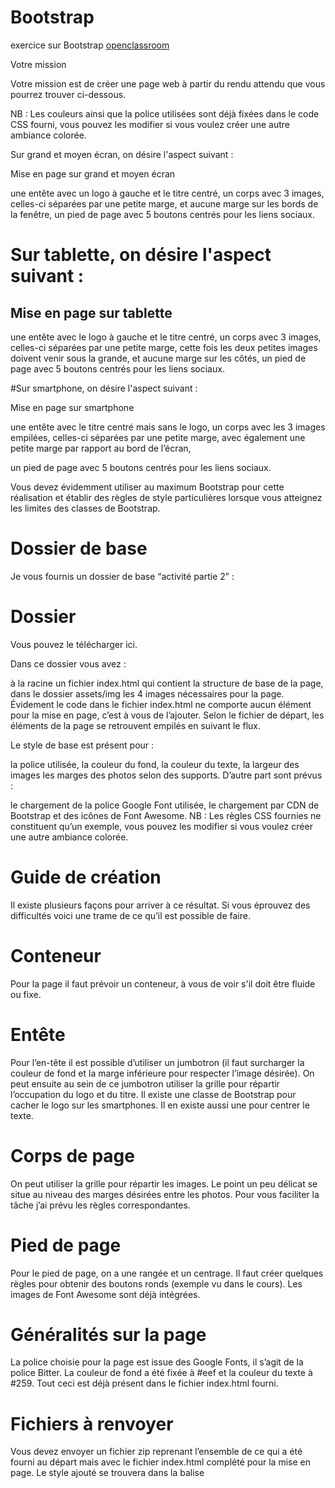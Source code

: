 # Bootstrap
exercice sur Bootstrap <a href='https://openclassrooms.com/courses/prenez-en-main-bootstrap'>openclassroom</a>

<p>Votre mission</P>

<p>Votre mission est de créer une page web à partir du rendu attendu que vous pourrez trouver ci-dessous.</P>

<p>NB : Les couleurs ainsi que la police utilisées sont déjà fixées dans le code CSS fourni, vous pouvez les modifier si vous voulez créer une autre ambiance colorée.</P>

<p>Sur grand et moyen écran, on désire l'aspect suivant :</P>

<p>Mise en page sur grand et moyen écran</P>

<p>une entête avec un logo à gauche et le titre centré,
un corps avec 3 images, celles-ci séparées par une petite marge, et aucune marge sur les bords de la fenêtre,
un pied de page avec 5 boutons centrés pour les liens sociaux.</P>


# Sur tablette, on désire l'aspect suivant :

<p><h2>Mise en page sur tablette</h2></p>

<p>une entête avec le logo à gauche et le titre centré,
un corps avec 3 images, celles-ci séparées par une petite marge, cette fois les deux petites images doivent venir sous la grande, et aucune marge sur les côtés,
un pied de page avec 5 boutons centrés pour les liens sociaux.</P>


#Sur smartphone, on désire l'aspect suivant :

<p>Mise en page sur smartphone</P>

<p>une entête avec le titre centré mais sans le logo,
un corps avec les 3 images empilées, celles-ci séparées par une petite marge, avec également une petite marge par rapport au bord de l’écran,
<p>un pied de page avec 5 boutons centrés pour les liens sociaux.</P>
<p>Vous devez évidemment utiliser au maximum Bootstrap pour cette réalisation et établir des règles de style particulières lorsque vous atteignez les limites des classes de Bootstrap.</P>



# Dossier de base
Je vous fournis un dossier de base “activité partie 2” :</P>

# Dossier

<p>Vous pouvez le télécharger ici.<p>



Dans ce dossier vous avez :

à la racine un fichier index.html qui contient la structure de base de la page,
dans le dossier assets/img les 4 images nécessaires pour la page.
Évidement le code dans le fichier index.html ne comporte aucun élément pour la mise en page, c’est à vous de l’ajouter. Selon le fichier de départ, les éléments de la page se retrouvent empilés en suivant le flux.

Le style de base est présent pour :

la police utilisée,
la couleur du fond,
la couleur du texte,
la largeur des images
les marges des photos selon des supports.
D’autre part sont prévus :

le chargement de la police Google Font utilisée,
le chargement par CDN de Bootstrap et des icônes de Font Awesome.
NB : Les règles CSS fournies ne constituent qu’un exemple, vous pouvez les modifier si vous voulez créer une autre ambiance colorée.



# Guide de création
Il existe plusieurs façons pour arriver à ce résultat. Si vous éprouvez des difficultés voici une trame de ce qu’il est possible de faire.

# Conteneur
Pour la page il faut prévoir un conteneur, à vous de voir s'il doit être fluide ou fixe.

# Entête
Pour l’en-tête il est possible d’utiliser un jumbotron (il faut surcharger la couleur de fond et la marge inférieure pour respecter l’image désirée). On peut ensuite au sein de ce jumbotron utiliser la grille pour répartir l’occupation du logo et du titre. Il existe une classe de Bootstrap pour cacher le logo sur les smartphones. Il en existe aussi une pour centrer le texte.

# Corps de page
On peut utiliser la grille pour répartir les images. Le point un peu délicat se situe au niveau des marges désirées entre les photos. Pour vous faciliter la tâche j’ai prévu les règles correspondantes.

# Pied de page
Pour le pied de page, on a une rangée et un centrage. Il faut créer quelques règles pour obtenir des boutons ronds (exemple vu dans le cours). Les images de Font Awesome sont déjà intégrées.

# Généralités sur la page
La police choisie pour la page est issue des Google Fonts, il s’agit de la police Bitter. La couleur de fond a été fixée à #eef et la couleur du texte à #259. Tout ceci est déjà présent dans le fichier index.html fourni.



# Fichiers à renvoyer
Vous devez envoyer un fichier zip reprenant l’ensemble de ce qui a été fourni au départ mais avec le fichier index.html complété pour la mise en page. Le style ajouté se trouvera dans la balise <style> de la page pour simplifier.

Les critères d'évaluation vont porter sur :

l’aspect du bandeau de titre (couleur de fond),
l’aspect du logo selon les supports (il doit disparaître sur les smartphones),
la répartition des images selon les supports,
l’aspect des boutons en bas de page et leur centrage.
Bon courage !



# Send your work
